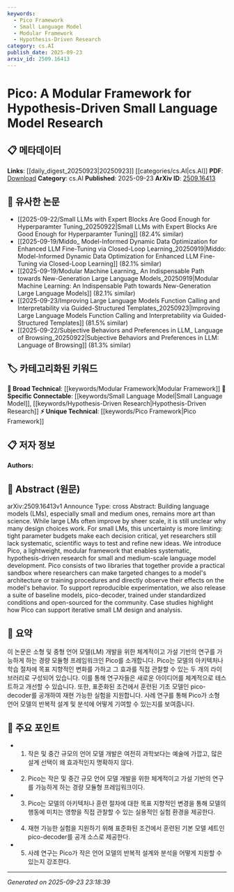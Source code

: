 ```yaml
---
keywords:
  - Pico Framework
  - Small Language Model
  - Modular Framework
  - Hypothesis-Driven Research
category: cs.AI
publish_date: 2025-09-23
arxiv_id: 2509.16413
---
```


<!-- KEYWORD_LINKING_METADATA:
{
  "processed_timestamp": "2025-09-23T23:18:39.663836",
  "vocabulary_version": "1.0",
  "selected_keywords": [
    "Pico Framework",
    "Small Language Model",
    "Modular Framework",
    "Hypothesis-Driven Research"
  ],
  "rejected_keywords": [],
  "similarity_scores": {
    "Pico Framework": 0.8,
    "Small Language Model": 0.75,
    "Modular Framework": 0.65,
    "Hypothesis-Driven Research": 0.7
  },
  "extraction_method": "AI_prompt_based",
  "budget_applied": true,
  "candidates_json": {
    "candidates": [
      {
        "surface": "Pico",
        "canonical": "Pico Framework",
        "aliases": [
          "Pico"
        ],
        "category": "unique_technical",
        "rationale": "Pico is a new framework specifically designed for hypothesis-driven research in small language models, making it a unique technical concept.",
        "novelty_score": 0.85,
        "connectivity_score": 0.65,
        "specificity_score": 0.9,
        "link_intent_score": 0.8
      },
      {
        "surface": "small language model",
        "canonical": "Small Language Model",
        "aliases": [
          "small LM",
          "small-scale LM"
        ],
        "category": "specific_connectable",
        "rationale": "Small Language Models are a specific subset of language models that require distinct design and research approaches.",
        "novelty_score": 0.55,
        "connectivity_score": 0.78,
        "specificity_score": 0.8,
        "link_intent_score": 0.75
      },
      {
        "surface": "modular framework",
        "canonical": "Modular Framework",
        "aliases": [
          "framework",
          "modular system"
        ],
        "category": "broad_technical",
        "rationale": "A modular framework is a broad technical concept that supports systematic experimentation and development.",
        "novelty_score": 0.4,
        "connectivity_score": 0.7,
        "specificity_score": 0.6,
        "link_intent_score": 0.65
      },
      {
        "surface": "hypothesis-driven research",
        "canonical": "Hypothesis-Driven Research",
        "aliases": [
          "hypothesis-based research"
        ],
        "category": "specific_connectable",
        "rationale": "This approach is crucial for advancing scientific understanding and refining language model design.",
        "novelty_score": 0.6,
        "connectivity_score": 0.75,
        "specificity_score": 0.85,
        "link_intent_score": 0.7
      }
    ],
    "ban_list_suggestions": [
      "language models",
      "baseline models"
    ]
  },
  "decisions": [
    {
      "candidate_surface": "Pico",
      "resolved_canonical": "Pico Framework",
      "decision": "linked",
      "scores": {
        "novelty": 0.85,
        "connectivity": 0.65,
        "specificity": 0.9,
        "link_intent": 0.8
      }
    },
    {
      "candidate_surface": "small language model",
      "resolved_canonical": "Small Language Model",
      "decision": "linked",
      "scores": {
        "novelty": 0.55,
        "connectivity": 0.78,
        "specificity": 0.8,
        "link_intent": 0.75
      }
    },
    {
      "candidate_surface": "modular framework",
      "resolved_canonical": "Modular Framework",
      "decision": "linked",
      "scores": {
        "novelty": 0.4,
        "connectivity": 0.7,
        "specificity": 0.6,
        "link_intent": 0.65
      }
    },
    {
      "candidate_surface": "hypothesis-driven research",
      "resolved_canonical": "Hypothesis-Driven Research",
      "decision": "linked",
      "scores": {
        "novelty": 0.6,
        "connectivity": 0.75,
        "specificity": 0.85,
        "link_intent": 0.7
      }
    }
  ]
}
-->

# Pico: A Modular Framework for Hypothesis-Driven Small Language Model Research

## 📋 메타데이터

**Links**: [[daily_digest_20250923|20250923]] [[categories/cs.AI|cs.AI]]
**PDF**: [Download](https://arxiv.org/pdf/2509.16413.pdf)
**Category**: cs.AI
**Published**: 2025-09-23
**ArXiv ID**: [2509.16413](https://arxiv.org/abs/2509.16413)

## 🔗 유사한 논문
- [[2025-09-22/Small LLMs with Expert Blocks Are Good Enough for Hyperparamter Tuning_20250922|Small LLMs with Expert Blocks Are Good Enough for Hyperparamter Tuning]] (82.4% similar)
- [[2025-09-19/Middo_ Model-Informed Dynamic Data Optimization for Enhanced LLM Fine-Tuning via Closed-Loop Learning_20250919|Middo: Model-Informed Dynamic Data Optimization for Enhanced LLM Fine-Tuning via Closed-Loop Learning]] (82.1% similar)
- [[2025-09-19/Modular Machine Learning_ An Indispensable Path towards New-Generation Large Language Models_20250919|Modular Machine Learning: An Indispensable Path towards New-Generation Large Language Models]] (82.1% similar)
- [[2025-09-23/Improving Large Language Models Function Calling and Interpretability via Guided-Structured Templates_20250923|Improving Large Language Models Function Calling and Interpretability via Guided-Structured Templates]] (81.5% similar)
- [[2025-09-22/Subjective Behaviors and Preferences in LLM_ Language of Browsing_20250922|Subjective Behaviors and Preferences in LLM: Language of Browsing]] (81.3% similar)

## 🏷️ 카테고리화된 키워드
**🧠 Broad Technical**: [[keywords/Modular Framework|Modular Framework]]
**🔗 Specific Connectable**: [[keywords/Small Language Model|Small Language Model]], [[keywords/Hypothesis-Driven Research|Hypothesis-Driven Research]]
**⚡ Unique Technical**: [[keywords/Pico Framework|Pico Framework]]

## 📋 저자 정보

**Authors:** 

## 📄 Abstract (원문)

arXiv:2509.16413v1 Announce Type: cross 
Abstract: Building language models (LMs), especially small and medium ones, remains more art than science. While large LMs often improve by sheer scale, it is still unclear why many design choices work. For small LMs, this uncertainty is more limiting: tight parameter budgets make each decision critical, yet researchers still lack systematic, scientific ways to test and refine new ideas.
  We introduce Pico, a lightweight, modular framework that enables systematic, hypothesis-driven research for small and medium-scale language model development. Pico consists of two libraries that together provide a practical sandbox where researchers can make targeted changes to a model's architecture or training procedures and directly observe their effects on the model's behavior. To support reproducible experimentation, we also release a suite of baseline models, pico-decoder, trained under standardized conditions and open-sourced for the community. Case studies highlight how Pico can support iterative small LM design and analysis.

## 📝 요약

이 논문은 소형 및 중형 언어 모델(LM) 개발을 위한 체계적이고 가설 기반의 연구를 가능하게 하는 경량 모듈형 프레임워크인 Pico를 소개합니다. Pico는 모델의 아키텍처나 학습 절차에 목표 지향적인 변화를 가하고 그 효과를 직접 관찰할 수 있는 두 개의 라이브러리로 구성되어 있습니다. 이를 통해 연구자들은 새로운 아이디어를 체계적으로 테스트하고 개선할 수 있습니다. 또한, 표준화된 조건에서 훈련된 기초 모델인 pico-decoder를 공개하여 재현 가능한 실험을 지원합니다. 사례 연구를 통해 Pico가 소형 언어 모델의 반복적 설계 및 분석에 어떻게 기여할 수 있는지를 보여줍니다.

## 🎯 주요 포인트

- 1. 작은 및 중간 규모의 언어 모델 개발은 여전히 과학보다는 예술에 가깝고, 많은 설계 선택이 왜 효과적인지 명확하지 않다.
- 2. Pico는 작은 및 중간 규모 언어 모델 개발을 위한 체계적이고 가설 기반의 연구를 가능하게 하는 경량 모듈형 프레임워크이다.
- 3. Pico는 모델의 아키텍처나 훈련 절차에 대한 목표 지향적인 변경을 통해 모델의 행동에 미치는 영향을 직접 관찰할 수 있는 실용적인 실험 환경을 제공한다.
- 4. 재현 가능한 실험을 지원하기 위해 표준화된 조건에서 훈련된 기본 모델 세트인 pico-decoder를 공개 소스로 제공한다.
- 5. 사례 연구는 Pico가 작은 언어 모델의 반복적 설계와 분석을 어떻게 지원할 수 있는지 강조한다.


---

*Generated on 2025-09-23 23:18:39*